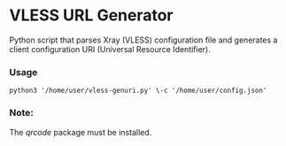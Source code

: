 # VLESS URL Generator
Python script that parses Xray (VLESS) configuration file and generates a client configuration URI (Universal Resource Identifier).


### Usage
```
python3 '/home/user/vless-genuri.py' \-c '/home/user/config.json'
```

### Note:

The _qrcode_ package must be installed.
